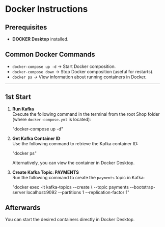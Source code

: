 # Docker Instructions

## Prerequisites
- **DOCKER Desktop** installed.

## Common Docker Commands
- `docker-compose up -d` → Start Docker composition.
- `docker-compose down` → Stop Docker composition (useful for restarts).
- `docker ps` → View information about running containers in Docker.

---

## **1st Start**

1. **Run Kafka**  
   Execute the following command in the terminal from the root Shop folder (where `docker-compose.yml` is located):
   
   "docker-compose up -d"

3. **Get Kafka Container ID**  
   Use the following command to retrieve the Kafka container ID:  

   "docker ps"

   Alternatively, you can view the container in Docker Desktop.

3. **Create Kafka Topic: PAYMENTS**  
   Run the following command to create the `payments` topic in Kafka:

   "docker exec -it <kafka-container-id> kafka-topics --create \ --topic payments --bootstrap-server localhost:9092 --partitions 1 --replication-factor 1"

## **Afterwards**
  You can start the desired containers directly in Docker Desktop.
